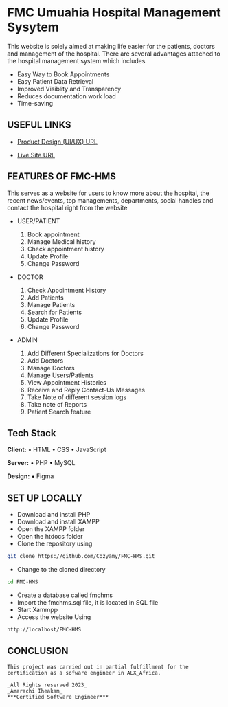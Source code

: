 # FMC Umuahia Hospital Management Sysytem
 
 This website is solely aimed at making life easier for the patients, doctors and management of the hospital. There are several advantages attached to the hospital management system which includes
 - Easy Way to Book Appointments
 - Easy Patient Data Retrieval
 - Improved Visiblity and Transparency
 - Reduces documentation work load
 - Time-saving

## USEFUL LINKS
 - [Product Design (UI/UX) URL](https://www.figma.com/file/RrOr7OfL68cQneS2xd430I/FMC-HMS?node-id=5%3A2539&t=RrD2rwItFnh5LWV4-1)

 - [Live Site URL](https://github.com/Cozyamy/FMC-HMS.git)

## FEATURES OF FMC-HMS
This serves as a website for users to know more about the hospital, the recent news/events, top managements, departments, social handles and contact the hospital right from the website

- USER/PATIENT 
	1. Book appointment
	2. Manage Medical history
	3. Check appointment history
	4. Update Profile
	5. Change Password

- DOCTOR
	1. Check Appointment History
	2. Add Patients
	3. Manage Patients
	4. Search for Patients
	5. Update Profile
	6. Change Password

- ADMIN 
	1. Add Different Specializations for Doctors
	2. Add Doctors
	3. Manage Doctors
	4. Manage Users/Patients
	5. View Appointment Histories
	6. Receive and Reply Contact-Us Messages
	7. Take Note of different session logs
	8. Take note of Reports
	9. Patient Search feature

## Tech Stack

**Client:** • HTML • CSS • JavaScript

**Server:** • PHP • MySQL

**Design:** • Figma

## SET UP LOCALLY
- Download and install PHP
- Download and install XAMPP
- Open the XAMPP folder 
- Open the htdocs folder
- Clone the repository using

```bash
git clone https://github.com/Cozyamy/FMC-HMS.git
```
- Change to the cloned directory
```bash
cd FMC-HMS
```
- Create a database called fmchms
- Import the fmchms.sql file, it is located in SQL file
- Start Xammpp 
- Access the website Using 
```bash
http://localhost/FMC-HMS
```


## CONCLUSION 
	This project was carried out in partial fulfillment for the certification as a sofware engineer in ALX_Africa. 

	_All Rights reserved 2023_
	_Amarachi Iheakam_
	***Certified Software Engineer***
